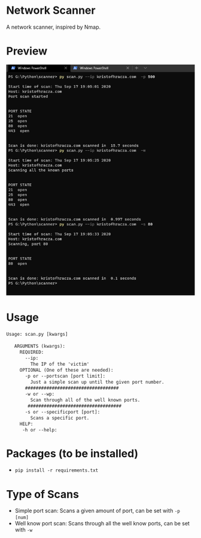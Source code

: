 # Network Scanner
A network scanner, inspired by Nmap.

# Preview
 ![preview](prev.png)
 
 # Usage
 ```
 Usage: scan.py [kwargs]
    
    ARGUMENTS (kwargs):
      REQUIRED:
        --ip: 
          The IP of the 'victim'
      OPTIONAL (One of these are needed):
        -p or --portscan [port limit]:
          Just a simple scan up until the given port number.
        ###################################
        -w or --wp:
          Scan through all of the well known ports.
         ###################################
        -s or --specificport [port]:
          Scans a specific port.
      HELP:
       -h or --help: 
 ```
 
 # Packages (to be installed)
 - ``` pip install -r requirements.txt ```
 
 # Type of Scans
 - Simple port scan: Scans a given amount of port, can be set with ```-p [num] ```
 - Well know port scan: Scans through all the well know ports, can be set with ```-w ```
 
